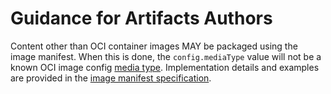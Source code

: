 # Guidance for Artifacts Authors

Content other than OCI container images MAY be packaged using the image manifest.
When this is done, the `config.mediaType` value will not be a known OCI image config [media type](media-types.md).
Implementation details and examples are provided in the [image manifest specification](manifest.md#guidelines-for-artifact-usage).
